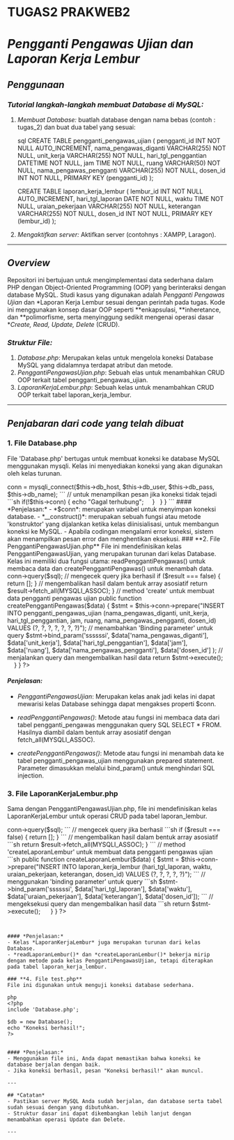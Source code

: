 # TUGAS2 PRAKWEB2

# *Pengganti Pengawas Ujian dan Laporan Kerja Lembur*

## *Penggunaan*

### *Tutorial langkah-langkah membuat Database di MySQL:*

1. *Membuat Database:*
   buatlah database dengan nama bebas (contoh : tugas_2) dan buat dua tabel yang sesuai:

   sql
   CREATE TABLE pengganti_pengawas_ujian (
       pengganti_id INT NOT NULL AUTO_INCREMENT,
       nama_pengawas_diganti VARCHAR(255) NOT NULL,
       unit_kerja VARCHAR(255) NOT NULL,
       hari_tgl_penggantian DATETIME NOT NULL,
       jam TIME NOT NULL,
       ruang VARCHAR(50) NOT NULL,
       nama_pengawas_pengganti VARCHAR(255) NOT NULL,
       dosen_id INT NOT NULL,
       PRIMARY KEY (pengganti_id)
   );

   CREATE TABLE laporan_kerja_lembur (
       lembur_id INT NOT NULL AUTO_INCREMENT,
       hari_tgl_laporan DATE NOT NULL,
       waktu TIME NOT NULL,
       uraian_pekerjaan VARCHAR(255) NOT NULL,
       keterangan VARCHAR(255) NOT NULL,
       dosen_id INT NOT NULL,
       PRIMARY KEY (lembur_id)
   );
   

2. *Mengaktifkan server:*
   Aktifkan server (contohnys : XAMPP, Laragon).
---

## *Overview*
Repositori ini bertujuan untuk mengimplementasi data sederhana dalam PHP dengan Object-Oriented Programming (OOP) yang berinteraksi dengan database MySQL. Studi kasus yang digunakan adalah *Pengganti Pengawas Ujian* dan *Laporan Kerja Lembur sesuai dengan perintah pada tugas. Kode ini menggunakan konsep dasar OOP seperti **enkapsulasi, **inheretance, dan **polimorfisme, serta menyinggung sedikit mengenai operasi dasar **Create, Read, Update, Delete* (CRUD).

### *Struktur File:*
1. *Database.php*: Merupakan kelas untuk mengelola koneksi Database MySQL yang didalamnya terdapat atribut dan metode.
2. *PenggantiPengawasUjian.php*: Sebuah elas untuk menambahkan CRUD OOP terkait tabel pengganti_pengawas_ujian.
3. *LaporanKerjaLembur.php*: Sebuah kelas untuk menambahkan CRUD OOP terkait tabel laporan_kerja_lembur.

---

## *Penjabaran dari code yang telah dibuat*

### **1. File Database.php**
File 'Database.php' bertugas untuk membuat koneksi ke database MySQL menggunakan mysqli. Kelas ini menyediakan koneksi yang akan digunakan oleh kelas turunan.

<?php

  // membuat kelas Database untuk koneksi

```sh
  class Database { 
```

  // membuat properti 'privat' tujuannya agar hanya dapat diakses oleh 

```sh
class yang ada di Database
  private $db_host = "localhost";
  private $db_user = "root";  // username database
  private $db_pass = "";  // password database
  private $db_name = "tugas_2";  // nama database
  protected $conn; // untuk menyiapkan koneksi dengan database
```
  // method untuk melakukan koneksi kedatabase dengan fungsi 'contsruct'
  
```sh 
  public function __construct() 
  {
```
  
  // inisialisasi koneksi objek intansi dari kelas Database

```sh
    $this->conn = mysqli_connect($this->db_host, $this->db_user, $this->db_pass, $this->db_name);
```
    // untuk menampilkan pesan jika koneksi tidak tejadi

```sh
     if(!$this->conn) { 
      
      echo "Gagal terhubung";
    }
  }
}
```

#### *Penjelasan:*
- *$conn*: merupakan variabel untuk menyimpan koneksi database.
- *__construct()*: merupakan sebuah fungsi atau metode 'konstruktor' yang dijalankan ketika kelas diinisialisasi, untuk membangun koneksi ke MySQL.
- Apabila codingan mengalami error koneksi, sistem akan menampilkan pesan error dan menghentikan eksekusi.

### **2. File PenggantiPengawasUjian.php**
File ini mendefinisikan kelas PenggantiPengawasUjian, yang merupakan turunan dari kelas Database. Kelas ini memiliki dua fungsi utama: readPenggantiPengawas() untuk membaca data dan createPenggantiPengawas() untuk menambah data.


<?php

// Melakukan 'include' pada file Database.php
include 'Database.php'; 

penggantian pengawasan ujian <?php

// melakukan perintah 'include; pada file Database.php untuk membaca data
include 'Database.php'; 

class PenggantiPengawasUjian extends Database {
// method 'read' untuk membaca data pengganti pengawas ujian
    public function readPenggantiPengawas() {
        $sql = "SELECT * FROM pengganti_pengawas_ujian";
        $result = $this->conn->query($sql);
        
// mengecek query jika berhasil
        if ($result === false) {
            return [];
        }
// mengembalikan hasil dalam bentuk array asosiatif
        return $result->fetch_all(MYSQLI_ASSOC); 
    }

// method 'create' untuk membuat data pengganti pengawas ujian
    public function createPenggantiPengawas($data) {
        $stmt = $this->conn->prepare("INSERT INTO pengganti_pengawas_ujian (nama_pengawas_diganti, unit_kerja, hari_tgl_penggantian, jam, ruang, nama_pengawas_pengganti, dosen_id) VALUES (?, ?, ?, ?, ?, ?, ?)");
        
// menambahkan 'Binding parameter' untuk query
        $stmt->bind_param('ssssssi', 
            $data['nama_pengawas_diganti'], 
            $data['unit_kerja'], 
            $data['hari_tgl_penggantian'], 
            $data['jam'], 
            $data['ruang'], 
            $data['nama_pengawas_pengganti'], 
            $data['dosen_id']
        );
   // menjalankan query dan mengembalikan hasil data     
        return $stmt->execute(); 
    }
}
?>


#### *Penjelasan:*
- *PenggantiPengawasUjian*: Merupakan kelas anak jadi kelas ini dapat mewarisi kelas Database sehingga dapat mengakses properti $conn.
  
- *readPenggantiPengawas()*: Metode atau fungsi ini membaca data dari tabel pengganti_pengawas menggunakan query SQL SELECT * FROM. Hasilnya diambil dalam bentuk array asosiatif dengan fetch_all(MYSQLI_ASSOC).

- *createPenggantiPengawas()*: Metode atau fungsi ini menambah data ke tabel pengganti_pengawas_ujian menggunakan prepared statement. Parameter dimasukkan melalui bind_param() untuk menghindari SQL injection.

### **3. File LaporanKerjaLembur.php**
Sama dengan PenggantiPengawasUjian.php, file ini mendefinisikan kelas LaporanKerjaLembur untuk operasi CRUD pada tabel laporan_lembur.

 <?php

// menggunakan perintah 'include' pada file Database.php untuk membaca data

```sh
include 'Database.php'; 
```

// membuat kelas turunan

```sh
class LaporanKerjaLembur extends Database {
// Fungsi untuk membaca data pengganti pengawas ujian
    public function readLaporanLembur() {
        $sql = "SELECT * FROM laporan_kerja_lembur";
        $result = $this->conn->query($sql);
```

// mengecek query jika berhasil

```sh
        if ($result === false) {
            return [];
        }
```

// mengembalikan hasil dalam bentuk array asosiatif

```sh
        return $result->fetch_all(MYSQLI_ASSOC); 
    }
```

// method 'createLaporanLembur' untuk membuat data pengganti pengawas ujian

```sh
    public function createLaporanLembur($data) {
        $stmt = $this->conn->prepare("INSERT INTO laporan_kerja_lembur (hari_tgl_laporan, waktu, uraian_pekerjaan, keterangan, dosen_id) VALUES (?, ?, ?, ?, ?)");
```

// menggunakan 'binding parameter' untuk query

```sh
        $stmt->bind_param('ssssssi', 
        $data['hari_tgl_laporan'], 
        $data['waktu'], 
        $data['uraian_pekerjaan'], 
        $data['keterangan'], 
        $data['dosen_id']);
```

 // mengeksekusi query dan mengembalikan hasil data

 ```sh
        return $stmt->execute(); 
    }
}
?>
```


#### *Penjelasan:*
- Kelas *LaporanKerjaLembur* juga merupakan turunan dari kelas Database.
- *readLaporanLembur()* dan *createLaporanLembur()* bekerja mirip dengan metode pada kelas PenggantiPengawasUjian, tetapi diterapkan pada tabel laporan_kerja_lembur.

### **4. File test.php**
File ini digunakan untuk menguji koneksi database sederhana.

php
<?php
include 'Database.php';

$db = new Database();
echo "Koneksi berhasil!";
?>


#### *Penjelasan:*
- Menggunakan file ini, Anda dapat memastikan bahwa koneksi ke database berjalan dengan baik.
- Jika koneksi berhasil, pesan "Koneksi berhasil!" akan muncul.

---

## *Catatan*
- Pastikan server MySQL Anda sudah berjalan, dan database serta tabel sudah sesuai dengan yang dibutuhkan.
- Struktur dasar ini dapat dikembangkan lebih lanjut dengan menambahkan operasi Update dan Delete.

---

